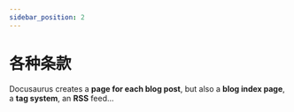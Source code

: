 ```yaml
---
sidebar_position: 2
---
```


# 各种条款

Docusaurus creates a **page for each blog post**, but also a **blog index page**, a **tag system**, an **RSS** feed...
